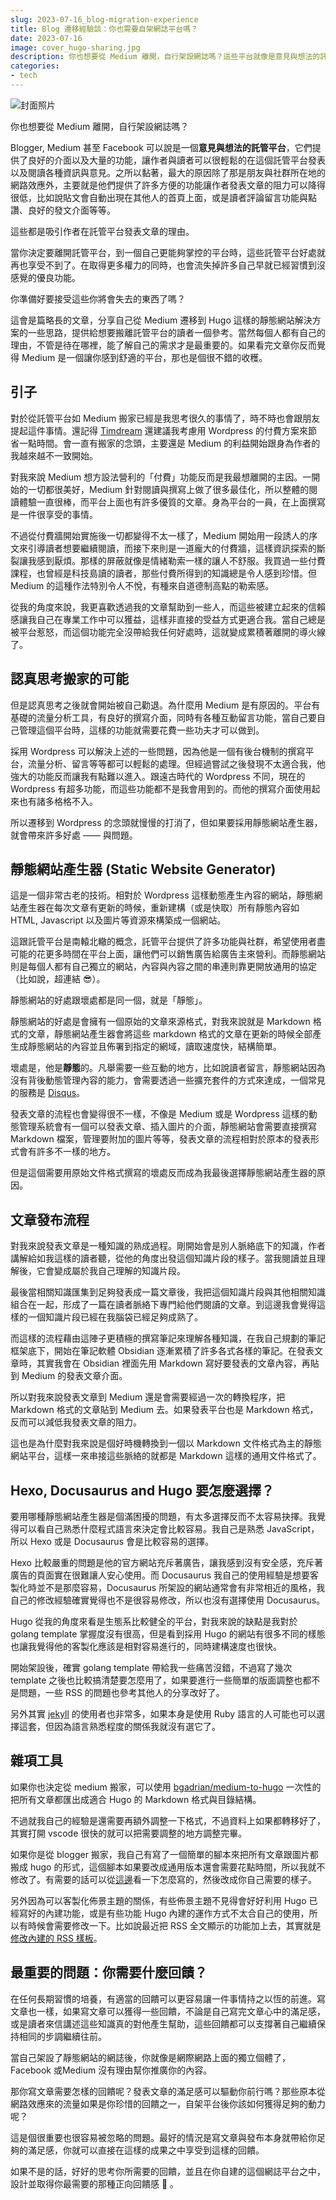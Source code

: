 ```yaml
---
slug: 2023-07-16_blog-migration-experience
title: Blog 遷移經驗談：你也需要自架網誌平台嗎？
date: 2023-07-16
image: cover_hugo-sharing.jpg
description: 你也想要從 Medium 離開，自行架設網誌嗎？這些平台就像是意見與想法的託管平台，當決定要離開之後，除了獲得更多權力外，同時也會失去很多功能，你準備好了嗎？
categories:
- tech
---
```


![封面照片](./cover_hugo-sharing.jpg)

你也想要從 Medium 離開，自行架設網誌嗎？

Blogger, Medium 甚至 Facebook 可以說是一個**意見與想法的託管平台**，它們提供了良好的介面以及大量的功能，讓作者與讀者可以很輕鬆的在這個託管平台發表以及閱讀各種資訊與意見。之所以黏著，最大的原因除了那是朋友與社群所在地的網路效應外，主要就是他們提供了許多方便的功能讓作者發表文章的阻力可以降得很低，比如說貼文會自動出現在其他人的首頁上面，或是讀者評論留言功能與點讚、良好的發文介面等等。

這些都是吸引作者在託管平台發表文章的理由。

當你決定要離開託管平台，到一個自己更能夠掌控的平台時，這些託管平台好處就再也享受不到了。在取得更多權力的同時，也會流失掉許多自己早就已經習慣到沒感覺的優良功能。

你準備好要接受這些你將會失去的東西了嗎？

這會是篇略長的文章，分享自己從 Medium 遷移到 Hugo 這樣的靜態網站解決方案的一些思路，提供給想要搬離託管平台的讀者一個參考。當然每個人都有自己的理由，不管是待在哪裡，能了解自己的需求才是最重要的。如果看完文章你反而覺得 Medium 是一個讓你感到舒適的平台，那也是個很不錯的收穫。

## 引子
對於從託管平台如 Medium 搬家已經是我思考很久的事情了，時不時也會跟朋友提起這件事情。還記得 [Timdream](https://blog.timdream.org/) 還建議我考慮用 Wordpress 的付費方案來節省一點時間。會一直有搬家的念頭，主要還是 Medium 的利益開始跟身為作者的我越來越不一致開始。

對我來說 Medium 想方設法營利的「付費」功能反而是我最想離開的主因。一開始的一切都很美好，Medium 針對閱讀與撰寫上做了很多最佳化，所以整體的閱讀體驗一直很棒，而平台上面也有許多優質的文章。身為平台的一員，在上面撰寫是一件很享受的事情。

不過從付費牆開始實施後一切都變得不太一樣了，Medium 開始用一段誘人的序文來引導讀者想要繼續閱讀，而接下來則是一道龐大的付費牆，這樣資訊探索的斷裂讓我感到厭煩。那樣的屏蔽就像是情緒勒索一樣的讓人不舒服。我買過一些付費課程，也曾經是科技島讀的讀者，那些付費所得到的知識總是令人感到珍惜。但 Medium 的這種作法特別令人不悅，有種來自道德制高點的勒索感。

從我的角度來說，我更喜歡透過我的文章幫助到一些人，而這些被建立起來的信賴感讓我自己在專業工作中可以獲益，這樣非直接的受益方式更適合我。當自己總是被平台惹怒，而這個功能完全沒帶給我任何好處時，這就變成累積著離開的導火線了。

## 認真思考搬家的可能
但是認真思考之後就會開始被自己勸退。為什麼用 Medium 是有原因的。平台有基礎的流量分析工具，有良好的撰寫介面，同時有各種互動留言功能，當自己要自己管理這個平台時，這樣的功能就需要花費一些功夫才可以做到。

採用 Wordpress 可以解決上述的一些問題，因為他是一個有後台機制的撰寫平台，流量分析、留言等等都可以輕鬆的處理。但經過嘗試之後發現不太適合我，他強大的功能反而讓我有點難以進入。跟遠古時代的 Wordpress 不同，現在的 Wordpress 有超多功能，而這些功能都不是我會用到的。而他的撰寫介面使用起來也有諸多格格不入。

所以遷移到 Wordpress 的念頭就慢慢的打消了，但如果要採用靜態網站產生器，就會帶來許多好處 —— 與問題。

## 靜態網站產生器 (Static Website Generator)
這是一個非常古老的技術。相對於 Wordpress 這樣動態產生內容的網站，靜態網站產生器在每次文章有更新的時候，重新建構（或是快取）所有靜態內容如 HTML, Javascript 以及圖片等資源來構築成一個網站。

這跟託管平台是南轅北轍的概念，託管平台提供了許多功能與社群，希望使用者盡可能的花更多時間在平台上面，讓他們可以銷售廣告給廣告主來營利。而靜態網站則是每個人都有自己獨立的網站，內容與內容之間的串連則靠更開放通用的協定（比如說，超連結 😎）。

靜態網站的好處跟壞處都是同一個，就是「靜態」。

靜態網站的好處是會擁有一個原始的文章來源格式，對我來說就是 Markdown 格式的文章，靜態網站產生器會將這些 markdown 格式的文章在更新的時候全部產生成靜態網站的內容並且佈署到指定的網域，讀取速度快，結構簡單。

壞處是，他是**靜態**的。凡舉需要一些互動的地方，比如說讀者留言，靜態網站因為沒有背後動態管理內容的能力，會需要透過一些擴充套件的方式來達成，一個常見的服務是 [Disqus](https://blog.disqus.com/)。

發表文章的流程也會變得很不一樣，不像是 Medium 或是 Wordpress 這樣的動態管理系統會有一個可以發表文章、插入圖片的介面，靜態網站會需要直接撰寫 Markdown 檔案，管理要附加的圖片等等，發表文章的流程相對於原本的發表形式會有許多不一樣的地方。

但是這個需要用原始文件格式撰寫的壞處反而成為我最後選擇靜態網站產生器的原因。

## 文章發布流程
對我來說發表文章是一種知識的熟成過程。剛開始會是別人脈絡底下的知識，作者講解給如我這樣的讀者聽，從他的角度出發這個知識片段的樣子。當我閱讀並且理解後，它會變成屬於我自己理解的知識片段。

最後當相關知識匯集到足夠發表成一篇文章後，我把這個知識片段與其他相關知識組合在一起，形成了一篇在讀者脈絡下專門給他們閱讀的文章。到這邊我會覺得這樣的一個知識片段已經在我腦袋已經足夠成熟了。

而這樣的流程藉由這陣子更積極的撰寫筆記來理解各種知識，在我自己規劃的筆記框架底下，開始在筆記軟體 Obsidian 逐漸累積了許多各式各樣的筆記。在發表文章時，其實我會在 Obsidian 裡面先用 Markdown 寫好要發表的文章內容，再貼到 Medium 的發表文章介面。

所以對我來說發表文章到 Medium 還是會需要經過一次的轉換程序，把 Markdown 格式的文章貼到 Medium 去。如果發表平台也是 Markdown 格式，反而可以減低我發表文章的阻力。

這也是為什麼對我來說是個好時機轉換到一個以 Markdown 文件格式為主的靜態網站平台，這樣一來串接這些脈絡的就都是 Markdown 這樣的通用文件格式了。

## Hexo, Docusaurus and Hugo 要怎麼選擇？
要用哪種靜態網站產生器是個滿困擾的問題，有太多選擇反而不太容易抉擇。我覺得可以看自己熟悉什麼程式語言來決定會比較容易。我自己是熟悉 JavaScript，所以 Hexo 或是 Docusaurus 會是比較容易的選擇。

Hexo 比較嚴重的問題是他的官方網站充斥著廣告，讓我感到沒有安全感，充斥著廣告的頁面實在很難讓人安心使用。而 Docusaurus 我自己的使用經驗是想要客製化時並不是那麼容易，Docusaurus 所架設的網站通常會有非常相近的風格，我自己的修改經驗確實覺得也不是很容易修改，所以也沒有選擇使用 Docusaurus。

Hugo 從我的角度來看是生態系比較健全的平台，對我來說的缺點是我對於 golang template 掌握度沒有很高，但是看到採用 Hugo 的網站有很多不同的樣態也讓我覺得他的客製化應該是相對容易進行的，同時建構速度也很快。

開始架設後，確實 golang template 帶給我一些痛苦沒錯，不過寫了幾次 template 之後也比較搞清楚要怎麼用了，如果要進行一些簡單的版面調整也都不是問題，一些 RSS 的問題也參考其他人的分享改好了。

另外其實 [jekyll](https://jekyllrb.com/) 的使用者也非常多，如果本身是使用 Ruby 語言的人可能也可以選擇這套，但因為語言熟悉程度的關係我就沒有選它了。

## 雜項工具
如果你也決定從 medium 搬家，可以使用 [bgadrian/medium-to-hugo](https://github.com/bgadrian/medium-to-hugo) 一次性的把所有文章都匯出成適合 Hugo 的 Markdown 格式與目錄結構。

不過就我自己的經驗是還需要再額外調整一下格式，不過資料上如果都轉移好了，其實打開 vscode 很快的就可以把需要調整的地方調整完畢。

如果你是從 blogger 搬家，我自己有寫了一個簡單的腳本來把所有文章跟圖片都搬成 hugo 的形式，這個腳本如果要改成通用版本還會需要花點時間，所以我就不修改了。有需要的話可以從[這邊](https://gist.github.com/yurenju/5c7ff1d9bd090ec6fecf9575d9d05181)看一下怎麼寫的，然後改成你自己需要的樣子。

另外因為可以客製化佈景主題的關係，有些佈景主題不見得會好好利用 Hugo 已經寫好的內建功能，或是有些功能 Hugo 內建的運作方式不太合自己的使用，所以有時候會需要修改一下。比如說最近把 RSS 全文顯示的功能加上去，其實就是[修改內建的 RSS 樣板](https://github.com/yurenju/blog/commit/7936dda4a4415288e63b36bd682c3703f100efd0)。

## 最重要的問題：你需要什麼回饋？
在任何長期習慣的培養，有適當的回饋可以更容易讓一件事情持之以恆的前進。寫文章也一樣，如果寫文章可以獲得一些回饋，不論是自己寫完文章心中的滿足感，或是讀者來信講述這些知識真的對他產生幫助，這些回饋都可以支撐著自己繼續保持相同的步調繼續往前。

當自己架設了靜態網站的網誌後，你就像是網際網路上面的獨立個體了，Facebook 或Medium 沒有理由幫你推廣你的內容。

那你寫文章需要怎樣的回饋呢？發表文章的滿足感可以驅動你前行嗎？那些原本從網路效應來的流量如果是你珍惜的回饋之一，自架平台後你該如何獲得足夠的動力呢？

這是個很重要也很容易被忽略的問題。最好的情況是寫文章與發布本身就帶給你足夠的滿足感，你就可以直接在這樣的成果之中享受到這樣的回饋。

如果不是的話，好好的思考你所需要的回饋，並且在你自建的這個網誌平台之中，設計並取得你最需要的那種正向回饋感 🔄 。
